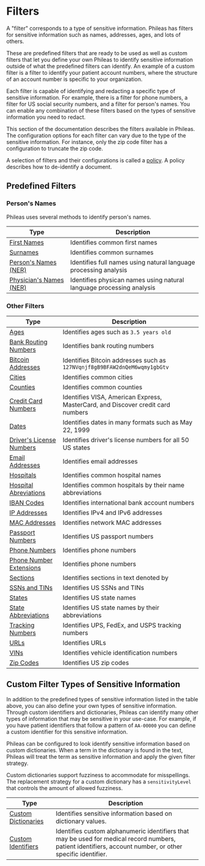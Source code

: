 # Filters

A "filter" corresponds to a type of sensitive information. Phileas has filters for sensitive information such as names, addresses, ages, and lots of others.

These are predefined filters that are ready to be used as well as custom filters that let you define your own Phileas to identify sensitive information outside of what the predefined filters can identify. An example of a custom filter is a filter to identify your patient account numbers, where the structure of an account number is specific to your organization.

Each filter is capable of identifying and redacting a specific type of sensitive information. For example, there is a filter for phone numbers, a filter for US social security numbers, and a filter for person's names. You can enable any combination of these filters based on the types of sensitive information you need to redact.

This section of the documentation describes the filters available in Phileas. The configuration options for each filter can vary due to the type of the sensitive information. For instance, only the zip code filter has a configuration to truncate the zip code.

A selection of filters and their configurations is called a [policy](filter_policies.md). A policy describes how to de-identify a document.

## Predefined Filters

### Person's Names

Phileas uses several methods to identify person's names.

| Type                                                                    | Description                                                          |
|-------------------------------------------------------------------------|----------------------------------------------------------------------|
| [First Names](filters/persons_names/first-names.md)                     | Identifies common first names                                        |
| [Surnames](filters/persons_names/surnames.md)                           | Identifies common surnames                                           |
| [Person's Names (NER)](filters/persons_names/persons-names-ner.md)      | Identifies full names using natural language processing analysis     |
| [Physician's Names (NER)](filters/persons_names/physician-names-ner.md) | Identifies physican names using natural language processing analysis |

### Other Filters

| Type                                                                                                                             | Description                                                                     |
|----------------------------------------------------------------------------------------------------------------------------------|---------------------------------------------------------------------------------|
| [Ages](filters/common_filters/ages.md)                                                                                           | Identifies ages such as `3.5 years old`                                         |
| [Bank Routing Numbers](filters/common_filters/bank-routing-numbers.md.md)                                                        | Identifies bank routing numbers                                                 |
| [Bitcoin Addresses](filters/common_filters/bitcoin-addresses.md)                                                                 | Identifies Bitcoin addresses such as `127NVqnjf8gB9BFAW2dnQeM6wqmy1gbGtv`       |
| [Cities](filters/common_filters/cities.md)                                                                                       | Identifies common cities                                                        |
| [Counties](filters/common_filters/counties.md)                                                                                   | Identifies common counties                                                      |
| [Credit Card Numbers](filters/common_filters/credit-cards.md)                                                                    | Identifies VISA, American Express, MasterCard, and Discover credit card numbers |
| [Dates](filters/common_filters/dates.md)                                                                                         | Identifies dates in many formats such as May 22, 1999                           |
| [Driver's License Numbers](filters/common_filters/drivers-license-numbers.md)                                                    | Identifies driver's license numbers for all 50 US states                        |
| [Email Addresses](filters/common_filters/email-addresses.md)                                                                     | Identifies email addresses                                                      |
| [Hospitals](filters/locations/hospitals.md)                                                                                      | Identifies common hospital names                                                |
| [Hospital Abreviations](filters/locations/hospital-abbreviations.md)                                                             | Identifies common hospitals by their name abbreviations                         |
| [IBAN Codes](filters/common_filters/iban-codes.md)                                                                               | Identifies international bank account numbers                                   |
| [IP Addresses](filters/common_filters/ip-addresses.md)                                                                           | Identifies IPv4 and IPv6 addresses                                              |
| [MAC Addresses](filters/common_filters/mac-addresses.md)                                                                         | Identifies network MAC addresses                                                |
| [Passport Numbers](filters/common_filters/passport-numbers.md)                                                                   | Identifies US passport numbers                                                  |
| [Phone Numbers](filters/common_filters/phone-numbers.md)                                                                         | Identifies phone numbers                                                        |
| [Phone Number Extensions](filters/common_filters/phone-number-extensions.md)                                                     | Identifies phone numbers                                                        |
| [Sections](filters/common_filters/sections.md)                                                                                   | Identifies sections in text denoted by                                          |
| [SSNs and TINs](filters/common_filters/ssns-and-tins.md)                                                                         | Identifies US SSNs and TINs                                                     |
| [States](filters/locations/states.md)                 | Identifies US state names                                    |
| [State Abbreviations](filters/locations/state-abbreviations.md) | Identifies US state names by their abbreviations                                |
| [Tracking Numbers](filters/common_filters/tracking-numbers.md)                                                                   | Identifies UPS, FedEx, and USPS tracking numbers                                |
| [URLs](filters/common_filters/urls.md)                                                                                           | Identifies URLs                                                                 |
| [VINs](filters/common_filters/vins.md)                                                                                           | Identifies vehicle identification numbers                                       |
| [Zip Codes](filters/common_filters/zip-codes.md)                                                                                 | Identifies US zip codes                                                         |

## Custom Filter Types of Sensitive Information

In addition to the predefined types of sensitive information listed in the table above, you can also define your own types of sensitive information. Through custom identifiers and dictionaries, Phileas can identify many other types of information that may be sensitive in your use-case. For example, if you have patient identifiers that follow a pattern of `AA-00000` you can define a custom identifier for this sensitive information.

Phileas can be configured to look identify sensitive information based on custom dictionaries. When a term in the dictionary is found in the text, Phileas will treat the term as sensitive information and apply the given filter strategy.

Custom dictionaries support fuzziness to accommodate for misspellings. The replacement strategy for a custom dictionary has a `sensitivityLevel` that controls the amount of allowed fuzziness.

| Type                                                        | Description                                                                                                                                                |
|-------------------------------------------------------------| ---------------------------------------------------------------------------------------------------------------------------------------------------------- |
| [Custom Dictionaries](filters/custom_filters/dictionary.md) | Identifies sensitive information based on dictionary values.                                                                                               |
| [Custom Identifiers](filters/custom_filters/identifier.md)                         | Identifies custom alphanumeric identifiers that may be used for medical record numbers, patient identifiers, account number, or other specific identifier. |
